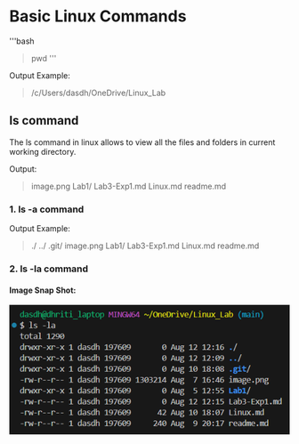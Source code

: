 # Basic Linux Commands

'''bash
> pwd
'''


Output Example:

>/c/Users/dasdh/OneDrive/Linux_Lab

## ls command

The ls command in linux allows to view all the files and folders in current working directory.

Output: 

>image.png  Lab1/  Lab3-Exp1.md  Linux.md  readme.md

### 1. ls -a command
Output Example:
>./  ../  .git/  image.png  Lab1/  Lab3-Exp1.md  Linux.md  readme.md

### 2. ls -la command
#### Image Snap Shot:
![alt text](image-2.png)



